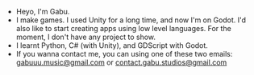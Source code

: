 - Heyo, I'm Gabu.
- I make games. I used Unity for a long time, and now I'm on Godot. I'd also like to start creating apps using low level languages. For the moment, I don't have any project to show.
- I learnt Python, C# (with Unity), and GDScript with Godot.
- If you wanna contact me, you can using one of these two emails: gabuuu.music@gmail.com or contact.gabu.studios@gmail.com

<!---
SaikouGames/SaikouGames is a ✨ special ✨ repository because its `README.md` (this file) appears on your GitHub profile.
You can click the Preview link to take a look at your changes.
--->
